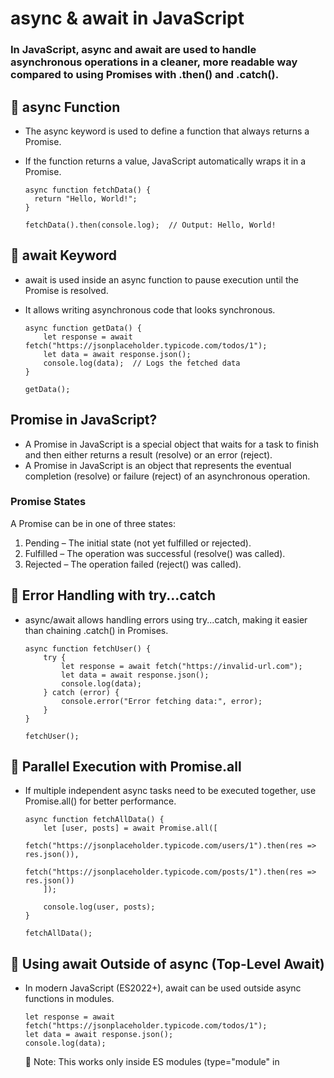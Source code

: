 # async & await in JavaScript

### In JavaScript, async and await are used to handle asynchronous operations in a cleaner, more readable way compared to using Promises with .then() and .catch().

## 🔹 async Function

+ The async keyword is used to define a function that always returns a Promise.
+ If the function returns a value, JavaScript automatically wraps it in a Promise.
   
      async function fetchData() {
        return "Hello, World!";
      }
      
      fetchData().then(console.log);  // Output: Hello, World!

## 🔹 await Keyword

+ await is used inside an async function to pause execution until the Promise is resolved.
+ It allows writing asynchronous code that looks synchronous.
      
      async function getData() {
          let response = await fetch("https://jsonplaceholder.typicode.com/todos/1");
          let data = await response.json();
          console.log(data);  // Logs the fetched data
      }
      
      getData();

## Promise in JavaScript?
+ A Promise in JavaScript is a special object that waits for a task to finish and then either returns a result (resolve) or an error (reject).
+ A Promise in JavaScript is an object that represents the eventual completion (resolve) or failure (reject) of an asynchronous operation.

### Promise States <br>
A Promise can be in one of three states:

1. Pending – The initial state (not yet fulfilled or rejected).
2. Fulfilled – The operation was successful (resolve() was called).
3. Rejected – The operation failed (reject() was called).

## 🔹 Error Handling with try...catch

+ async/await allows handling errors using try...catch, making it easier than chaining .catch() in Promises.
      
      async function fetchUser() {
          try {
              let response = await fetch("https://invalid-url.com");
              let data = await response.json();
              console.log(data);
          } catch (error) {
              console.error("Error fetching data:", error);
          }
      }
      
      fetchUser();

## 🔹 Parallel Execution with Promise.all

+ If multiple independent async tasks need to be executed together, use Promise.all() for better performance.
      
      async function fetchAllData() {
          let [user, posts] = await Promise.all([
              fetch("https://jsonplaceholder.typicode.com/users/1").then(res => res.json()),
              fetch("https://jsonplaceholder.typicode.com/posts/1").then(res => res.json())
          ]);
      
          console.log(user, posts);
      }
      
      fetchAllData();

## 🔹 Using await Outside of async (Top-Level Await)

+ In modern JavaScript (ES2022+), await can be used outside async functions in modules.
      
      let response = await fetch("https://jsonplaceholder.typicode.com/todos/1");
      let data = await response.json();
      console.log(data);
      
    📌 Note: This works only inside ES modules (type="module" in <script> tag or .mjs files).
